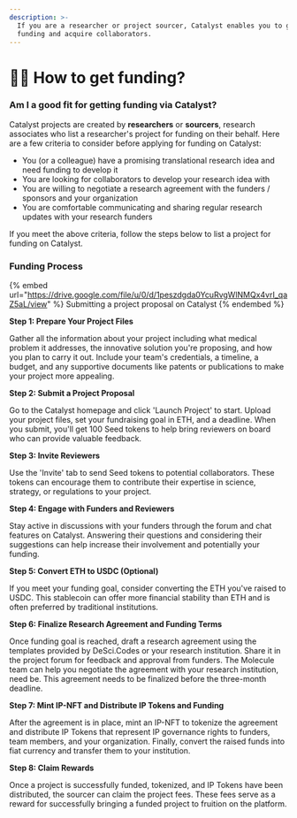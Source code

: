 ```yaml
---
description: >-
  If you are a researcher or project sourcer, Catalyst enables you to get
  funding and acquire collaborators.
---
```


# 🧑‍🔬 How to get funding?

### Am I a good fit for getting funding via Catalyst?

Catalyst projects are created by **researchers** or **sourcers**, research associates who list a researcher's project for funding on their behalf. Here are a few criteria to consider before applying for funding on Catalyst:

* You (or a colleague) have a promising translational research idea and need funding to develop it
* You are looking for collaborators to develop your research idea with
* You are willing to negotiate a research agreement with the funders / sponsors and your organization
* You are comfortable communicating and sharing regular research updates with your research funders

If you meet the above criteria, follow the steps below to list a project for funding on Catalyst.

### Funding Process

{% embed url="https://drive.google.com/file/u/0/d/1peszdgda0YcuRvgWlNMQx4vrI_qaZ5aL/view" %}
Submitting a project proposal on Catalyst
{% endembed %}

**Step 1: Prepare Your Project Files**&#x20;

Gather all the information about your project including what medical problem it addresses, the innovative solution you're proposing, and how you plan to carry it out. Include your team's credentials, a timeline, a budget, and any supportive documents like patents or publications to make your project more appealing.

**Step 2: Submit a Project Proposal**&#x20;

Go to the Catalyst homepage and click 'Launch Project' to start. Upload your project files, set your fundraising goal in ETH, and a deadline. When you submit, you'll get 100 Seed tokens to help bring reviewers on board who can provide valuable feedback.

**Step 3: Invite Reviewers**&#x20;

Use the 'Invite' tab to send Seed tokens to potential collaborators. These tokens can encourage them to contribute their expertise in science, strategy, or regulations to your project.

**Step 4: Engage with Funders and Reviewers**&#x20;

Stay active in discussions with your funders through the forum and chat features on Catalyst. Answering their questions and considering their suggestions can help increase their involvement and potentially your funding.

**Step 5: Convert ETH to USDC (Optional)**&#x20;

If you meet your funding goal, consider converting the ETH you've raised to USDC. This stablecoin can offer more financial stability than ETH and is often preferred by traditional institutions.

**Step 6: Finalize Research Agreement and Funding Terms**&#x20;

Once funding goal is reached, draft a research agreement using the templates provided by DeSci.Codes or your research institution. Share it in the project forum for feedback and approval from funders. The Molecule team can help you negotiate the agreement with your research institution, need be. This agreement needs to be finalized before the three-month deadline.&#x20;

**Step 7: Mint IP-NFT and Distribute IP Tokens and Funding**&#x20;

After the agreement is in place, mint an IP-NFT to tokenize the agreement and distribute IP Tokens that represent IP governance rights to funders, team members, and your organization. Finally, convert the raised funds into fiat currency and transfer them to your institution.

**Step 8: Claim Rewards**

Once a project is successfully funded, tokenized, and IP Tokens have been distributed, the sourcer can claim the project fees. These fees serve as a reward for successfully bringing a funded project to fruition on the platform.
